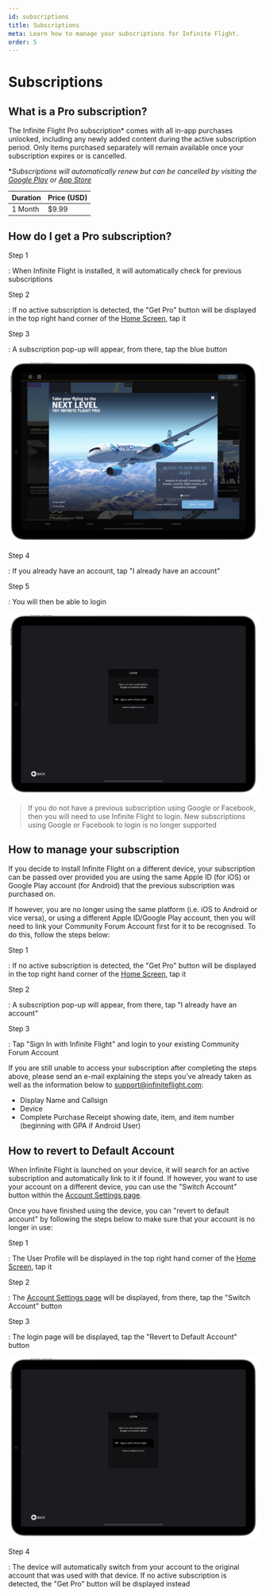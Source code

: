 ```yaml
---
id: subscriptions
title: Subscriptions
meta: Learn how to manage your subscriptions for Infinite Flight.
order: 5
---
```


# Subscriptions



## What is a Pro subscription?

The Infinite Flight Pro subscription* comes with all in-app purchases unlocked, including any newly added content during the active subscription period. Only items purchased separately will remain available once your subscription expires or is cancelled.



**Subscriptions will automatically renew but can be cancelled by visiting the [Google Play](https://support.google.com/googleplay/answer/7018481?co=GENIE.Platform%3DAndroid&hl=en) or [App Store](https://support.apple.com/en-gb/HT202039)*



| Duration | Price (USD) |
| -------- | ----------- |
| 1 Month  | $9.99       |



## How do I get a Pro subscription?



Step 1

: When Infinite Flight is installed, it will automatically check for previous subscriptions



Step 2

: If no active subscription is detected, the "Get Pro" button will be displayed in the top right hand corner of the [Home Screen](/guide/getting-started-guide/home-user-interface/home-screen), tap it



Step 3

: A subscription pop-up will appear, from there, tap the blue button



![Subscription](_images/manual/frames/subscription-232.png)



Step 4

: If you already have an account, tap "I already have an account"



Step 5

: You will then be able to login



![Login](_images/manual/frames/login-232.png)



> If you do not have a previous subscription using Google or Facebook, then you will need to use Infinite Flight to login. New subscriptions using Google or Facebook to login is no longer supported



## How to manage your subscription

If you decide to install Infinite Flight on a different device, your subscription can be passed over provided you are using the same Apple ID (for iOS) or Google Play account (for Android) that the previous subscription was purchased on.



If however, you are no longer using the same platform (i.e. iOS to Android or vice versa), or using a different Apple ID/Google Play account, then you will need to link your Community Forum Account first for it to be recognised. To do this, follow the steps below:



Step 1

: If no active subscription is detected, the "Get Pro" button will be displayed in the top right hand corner of the [Home Screen](/guide/getting-started-guide/home-user-interface/home-screen#home-screen), tap it



Step 2

: A subscription pop-up will appear, from there, tap "I already have an account"



Step 3

: Tap "Sign In with Infinite Flight" and login to your existing Community Forum Account



If you are still unable to access your subscription after completing the steps above, please send an e-mail explaining the steps you’ve already taken as well as the information below to support@infiniteflight.com:

- Display Name and Callsign
- Device
- Complete Purchase Receipt showing date, item, and item number (beginning with GPA if Android User)



## How to revert to Default Account 

When Infinite Flight is launched on your device, it will search for an active subscription and automatically link to it if found. If however, you want to use your account on a different device, you can use the "Switch Account" button within the [Account Settings page](/guide/getting-started-guide/home-user-interface/settings#account).



Once you have finished using the device, you can "revert to default account" by following the steps below to make sure that your account is no longer in use:



Step 1

: The User Profile will be displayed in the top right hand corner of the [Home Screen](/guide/getting-started-guide/home-user-interface/home-screen#home-screen), tap it



Step 2

: The [Account Settings page](/guide/getting-started-guide/home-user-interface/settings#account) will be displayed, from there, tap the "Switch Account" button



Step 3

: The login page will be displayed, tap the "Revert to Default Account" button



![Login](_images/manual/frames/login-232.png)



Step 4

: The device will automatically switch from your account to the original account that was used with that device. If no active subscription is detected, the "Get Pro" button will be displayed instead